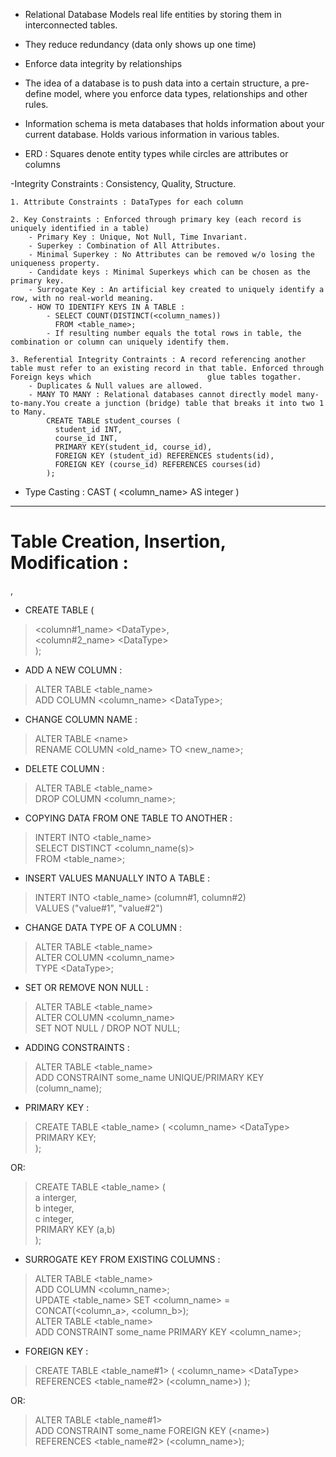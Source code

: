 
- Relational Database Models real life entities by storing them in interconnected tables.
- They reduce redundancy (data only shows up one time)
- Enforce data integrity by relationships
- The idea of a database is to push data into a certain structure, a pre-define model, where you enforce data types, relationships and other rules.

- Information schema is meta databases that holds information about your current database. Holds various information in various tables.

- ERD : Squares denote entity types while circles are attributes or columns


-Integrity Constraints : Consistency, Quality, Structure.

	1. Attribute Constraints : DataTypes for each column

	2. Key Constraints : Enforced through primary key (each record is uniquely identified in a table)
		- Primary Key : Unique, Not Null, Time Invariant.
		- Superkey : Combination of All Attributes.
		- Minimal Superkey : No Attributes can be removed w/o losing the uniqueness property.
		- Candidate keys : Minimal Superkeys which can be chosen as the primary key.
		- Surrogate Key : An artificial key created to uniquely identify a row, with no real-world meaning.
		- HOW TO IDENTIFY KEYS IN A TABLE :
			- SELECT COUNT(DISTINCT(<column_names)) 
			  FROM <table_name>;
			- If resulting number equals the total rows in table, the combination or column can uniquely identify them.

	3. Referential Integrity Contraints : A record referencing another table must refer to an existing record in that table. Enforced through Foreign keys which 					      glue tables togather.
		- Duplicates & Null values are allowed.
		- MANY TO MANY : Relational databases cannot directly model many-to-many.You create a junction (bridge) table that breaks it into two 1 to Many.
			CREATE TABLE student_courses (
			  student_id INT,
			  course_id INT,
			  PRIMARY KEY(student_id, course_id),
			  FOREIGN KEY (student_id) REFERENCES students(id),
			  FOREIGN KEY (course_id) REFERENCES courses(id)
			);
			


- Type Casting : CAST ( <column_name> AS integer )

--- 

#  Table Creation, Insertion, Modification :
,
- CREATE TABLE <name> (
>	<column#1_name> \<DataType>,  
	<column#2_name> \<DataType>  
  );

- ADD A NEW COLUMN :
	
>	ALTER TABLE \<table_name>  
	ADD COLUMN \<column_name> \<DataType>;

- CHANGE COLUMN NAME : 

>	ALTER TABLE \<name>  
	RENAME COLUMN \<old_name> TO \<new_name>;

- DELETE COLUMN : 

>	ALTER TABLE \<table_name>  
	DROP COLUMN \<column_name>;

- COPYING DATA FROM ONE TABLE TO ANOTHER :

>	INTERT INTO \<table_name>  
>	SELECT DISTINCT \<column_name(s)>  
>	FROM \<table_name>;  

- INSERT VALUES MANUALLY INTO A TABLE :
	
>	INTERT INTO <table_name> (column#1, column#2)  
	VALUES ("value#1", "value#2")

- CHANGE DATA TYPE OF A COLUMN : 
	
>	ALTER TABLE \<table_name>  
>	ALTER COLUMN \<column_name>  
>	TYPE \<DataType>;    

- SET OR REMOVE NON NULL :

>	ALTER TABLE \<table_name>  
	ALTER COLUMN \<column_name>  
	SET NOT NULL / DROP NOT NULL;

- ADDING CONSTRAINTS :

>	ALTER TABLE <table_name>  
	ADD CONSTRAINT some_name UNIQUE/PRIMARY KEY (column_name);

- PRIMARY KEY : 

>	CREATE TABLE \<table_name> (
		\<column_name> \<DataType> PRIMARY KEY;  
	);

OR:
	
> CREATE TABLE \<table_name> (  
		a interger,  
		b integer,  
		c integer,  
		PRIMARY KEY (a,b)  
	);
	
- SURROGATE KEY FROM EXISTING COLUMNS :

>	ALTER TABLE \<table_name>  
	ADD COLUMN \<column_name>;  
>   UPDATE \<table_name>
> 	SET \<column_name>  = CONCAT(\<column_a>, \<column_b>);  
	ALTER TABLE \<table_name>  
	ADD CONSTRAINT some_name PRIMARY KEY \<column_name>;

- FOREIGN KEY : 

>	CREATE TABLE \<table_name#1> (
		\<column_name> \<DataType> REFERENCES \<table_name#2> (\<column_name>)
	);

OR:
	
>	ALTER TABLE <table_name#1>  
	ADD CONSTRAINT some_name FOREIGN KEY (\<name>) REFERENCES \<table_name#2> (\<column_name>);











